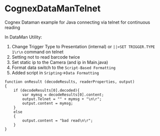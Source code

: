 # CognexDataManTelnet
Cognex Dataman example for Java connecting via telnet for continuous reading

In DataMan Utility:
1. Change Trigger Type to Presentation (internal) or `||>SET TRIGGER.TYPE 1\r\n` command on telnet
2. Setting not to read barcode twice
3. Set static ip to the Camera (and ip in Main.java)
4. Format data switch to the `Script-Based Formatting`
5. Added script in `Sripting`->`Data Formatting`

```
function onResult (decodeResults, readerProperties, output)
{
	if (decodeResults[0].decoded){
		var mymsg = decodeResults[0].content;
		output.Telnet = "" + mymsg + "\n\r";
		output.content = mymsg;
	}
	else
	{
		output.content = "bad read\n\r";
	}
}
```  

